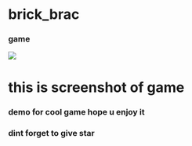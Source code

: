 # brick_brac
### game
<img src="https://cloud.githubusercontent.com/assets/19306879/19387487/19a71fb2-924d-11e6-986a-937521e87282.png">

# this is screenshot of game
### demo for cool game hope u enjoy it
### dint forget to give star
